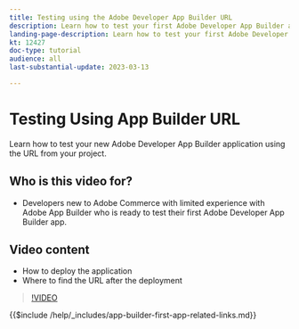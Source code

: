 ```yaml
---
title: Testing using the Adobe Developer App Builder URL
description: Learn how to test your first Adobe Developer App Builder app from the provided App Builder URL for your project
landing-page-description: Learn how to test your first Adobe Developer App Builder app from the provided URL from your project
kt: 12427
doc-type: tutorial
audience: all
last-substantial-update: 2023-03-13

---
```


# Testing Using App Builder URL

Learn how to test your new Adobe Developer App Builder application using the URL from your project.

## Who is this video for?

* Developers new to Adobe Commerce with limited experience with Adobe App Builder who is ready to test their first Adobe Developer App Builder app.

## Video content

* How to deploy the application
* Where to find the URL after the deployment

>[!VIDEO](https://video.tv.adobe.com/v/3416664)

{{$include /help/_includes/app-builder-first-app-related-links.md}}
